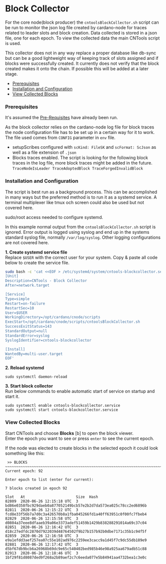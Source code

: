 # Block Collector
For the core node(block producer) the `cntoolsBlockCollector.sh` script can be run to monitor the json log file created by cardano-node for traces related to leader slots and block creation. Data collected is stored in a json file, one for each epoch. To view the collected data the main CNTools script is used.  

This collector does not in any way replace a proper database like db-sync but can be a good lightweight way of keeping track of slots assigned and if blocks were successfully created. It currently does not verify that the block created makes it onto the chain. If possible this will be added at a later stage.

* [Prerequisites](#prerequisites)
* [Installation and Configuration](#installation-and-configuration)
* [View Collected Blocks](#view-collected-blocks)

### Prerequisites
It's assumed the [Pre-Requisites](../Common.md#dependencies-and-folder-structure-setup) have already been run.

As the block collector relies on the cardano-node log file for block traces the node configuration file has to be set up in a certain way for it to work. The file used comes from `CONFIG` parameter in `env` file.

* setupScribes configured with `scKind: FileSK` and `scFormat: ScJson` as well as a file extension of `.json`
* Blocks traces enabled. The script is looking for the following block traces in the log file, more block traces might be added in the future.  
`TraceNodeIsLeader TraceAdoptedBlock TraceForgedInvalidBlock`  

### Installation and Configuration
The script is best run as a background process. This can be accomplished in many ways but the preferred method is to run it as a  systemd service. A terminal multiplexer like tmux och screen could also be used but not covered here.

sudo/root access needed to configure systemd.

In this example normal output from the `cntoolsBlockCollector.sh` script is ignored. Error output is logged using syslog and end up in the systems standard syslog file, normally `/var/log/syslog`. Other logging configurations are not covered here. 

**1. Create systemd service file**  
Replace `$USER` with the correct user for your system. Copy & paste all code below to create the service file.
``` bash
sudo bash -c 'cat <<EOF > /etc/systemd/system/cntools-blockcollector.service
[Unit]
Description=CNTools - Block Collector
After=network.target

[Service]
Type=simple
Restart=on-failure
RestartSec=10
User=$USER
WorkingDirectory=/opt/cardano/cnode/scripts
ExecStart=/opt/cardano/cnode/scripts/cntoolsBlockCollector.sh
SuccessExitStatus=143
StandardOutput=null
StandardError=syslog
SyslogIdentifier=cntools-blockcollector

[Install]
WantedBy=multi-user.target
EOF'
```

**2. Reload systemd**  

`sudo systemctl daemon-reload`

**3. Start block collector**  
Run below commands to enable automatic start of service on startup and start it.

```
sudo systemctl enable cntools-blockcollector.service
sudo systemctl start cntools-blockcollector.service
```

### View Collected Blocks
Start CNTools and choose **Blocks** [b] to open the block viewer.  
Enter the epoch you want to see or press `enter` to see the current epoch.

If the node was elected to create blocks in the selected epoch it could look something like this:

```
 >> BLOCKS
~~~~~~~~~~~~~~~~~~~~~~~~~~~~~~~~~~~~~~~~~~~~~~~~~~~~~~~~~~~~~~~~~~~~~~~~~~~~~~~~~~~~
Current epoch: 92

Enter epoch to list (enter for current):

7 blocks created in epoch 92

Slot   At                       Size  Hash
82809  2020-06-26 12:15:18 UTC  3     bd86e0358fbc929daeb0a877052149bcb57e2b2d7da573ea025c78cc2ed6896b
82811  2020-06-26 12:15:22 UTC  3     fcd8e33f56b7a7d0c3a426570b8a1fba045266fd1a40ff63951c0f00fc7fbeb4
82829  2020-06-26 12:15:58 UTC  3     d0804a37eee8dfaaeb39a06e3373adef51459b1429b838288291014a69c37c04
82851  2020-06-26 12:16:42 UTC  3     d18c27edfdc2870d7922039d48764502f9b27b157b92b0dbe7171c35b1c94f5f
82859  2020-06-26 12:16:58 UTC  3     e9a1efdd3aef257ea07c55e102ad976c2259ee3cacc9a1d45f7c9dc55db189e9
82881  2020-06-26 12:17:42 UTC  3     d5bf67db9bcb6a26968b69dc9e65c540402bed985b46e98a925aa679adb51c88
82913  2020-06-26 12:18:46 UTC  3     1bf29f81d8087ded9f268a2b89aef2c7c6eeda077e5b84941aa4732bea1c3e0c
```
